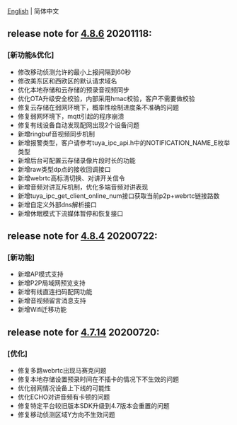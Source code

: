 [English](./release_note.md) | 简体中文

## release note for **[4.8.6](./dowload_list_linux_4.8.6.md)** 20201118:
### [新功能&优化]
- 修改移动侦测允许的最小上报间隔到60秒
- 修改美东区和西欧区的默认请求域名
- 优化本地存储和云存储的预录音视频同步
- 优化OTA升级安全校验，内部采用hmac校验，客户不需要做校验
- 修复云存储在弱网环境下，概率性绘制进度条不准确的问题
- 修复弱网环境下，mqtt引起的程序崩溃
- 修复有线设备自动发现配网出现2个设备问题
- 新增ringbuf音视频同步机制
- 新增报警类型，客户请参考tuya_ipc_api.h中的NOTIFICATION_NAME_E枚举类型
- 新增后台可配置云存储录像片段时长的功能
- 新增raw类型dp点的接收回调接口
- 新增webrtc高标清切换、对讲开关信令
- 新增音频对讲互斥机制，优化多端音频对讲表现
- 新增tuya_ipc_get_client_online_num接口获取当前p2p+webrtc链接路数
- 新增自定义外部dns解析接口
- 新增休眠模式下流媒体暂停和恢复接口

## release note for **[4.8.4](./dowload_list_linux_4.8.4.md)** 20200722:
### [新功能]
- 新增AP模式支持
- 新增P2P局域网预览支持
- 新增有线直连扫码配网功能
- 新增音视频留言消息支持
- 新增Wifi迁移功能

## release note for **[4.7.14](./dowload_list_linux_4.7.14.md)** 20200720:
### [优化]
- 修复多路webrtc出现马赛克问题
- 修复本地存储设置预录时间在不插卡的情况下不生效的问题
- 优化弱网情况设备上下线的可能性
- 优化ECHO对讲音频有卡顿的问题
- 修复特定平台较旧版本SDK升级到4.7版本会重置的问题
- 修复移动侦测区域Y方向不生效问题
